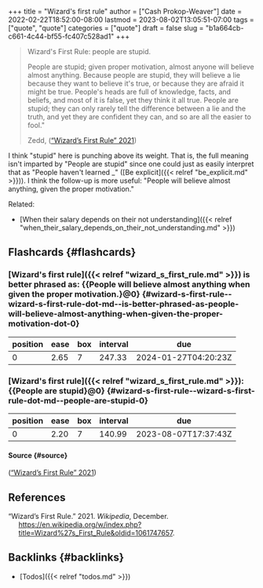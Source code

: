 +++
title = "Wizard's first rule"
author = ["Cash Prokop-Weaver"]
date = 2022-02-22T18:52:00-08:00
lastmod = 2023-08-02T13:05:51-07:00
tags = ["quote", "quote"]
categories = ["quote"]
draft = false
slug = "b1a664cb-c661-4c44-bf55-fc407c528ad1"
+++

> Wizard's First Rule: people are stupid.
>
> People are stupid; given proper motivation, almost anyone will believe almost anything. Because people are stupid, they will believe a lie because they want to believe it's true, or because they are afraid it might be true. People's heads are full of knowledge, facts, and beliefs, and most of it is false, yet they think it all true. People are stupid; they can only rarely tell the difference between a lie and the truth, and yet they are confident they can, and so are all the easier to fool."
>
> Zedd, (<a href="#citeproc_bib_item_1">“Wizard’s First Rule” 2021</a>)

I think "stupid" here is punching above its weight. That is, the full meaning isn't imparted by "People are stupid" since one could just as easily interpret that as "People haven't learned <span class="underline">_</span>" ([Be explicit]({{< relref "be_explicit.md" >}})). I think the follow-up is more useful: "People will believe almost anything, given the proper motivation."

Related:

-   [When their salary depends on their not understanding]({{< relref "when_their_salary_depends_on_their_not_understanding.md" >}})


## Flashcards {#flashcards}


### [Wizard's first rule]({{< relref "wizard_s_first_rule.md" >}}) is better phrased as: {{People will believe almost anything when given the proper motivation.}@0} {#wizard-s-first-rule--wizard-s-first-rule-dot-md--is-better-phrased-as-people-will-believe-almost-anything-when-given-the-proper-motivation-dot-0}

| position | ease | box | interval | due                  |
|----------|------|-----|----------|----------------------|
| 0        | 2.65 | 7   | 247.33   | 2024-01-27T04:20:23Z |


### [Wizard's first rule]({{< relref "wizard_s_first_rule.md" >}}): {{People are stupid}@0} {#wizard-s-first-rule--wizard-s-first-rule-dot-md--people-are-stupid-0}

| position | ease | box | interval | due                  |
|----------|------|-----|----------|----------------------|
| 0        | 2.20 | 7   | 140.99   | 2023-08-07T17:37:43Z |


#### Source {#source}

(<a href="#citeproc_bib_item_1">“Wizard’s First Rule” 2021</a>)

## References

<style>.csl-entry{text-indent: -1.5em; margin-left: 1.5em;}</style><div class="csl-bib-body">
  <div class="csl-entry"><a id="citeproc_bib_item_1"></a>“Wizard’s First Rule.” 2021. <i>Wikipedia</i>, December. <a href="https://en.wikipedia.org/w/index.php?title=Wizard%27s_First_Rule&oldid=1061747657">https://en.wikipedia.org/w/index.php?title=Wizard%27s_First_Rule&#38;oldid=1061747657</a>.</div>
</div>


## Backlinks {#backlinks}

-   [Todos]({{< relref "todos.md" >}})
